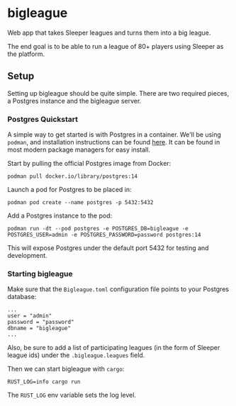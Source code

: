 # bigleague

Web app that takes Sleeper leagues and turns them into a big league.

The end goal is to be able to run a league of 80+ players using Sleeper as the platform.

## Setup

Setting up bigleague should be quite simple. There are two required pieces, a Postgres instance and the bigleague server.

### Postgres Quickstart

A simple way to get started is with Postgres in a container. We'll be using `podman`, and installation instructions can be found [here](https://podman.io/docs/installation). It can be found in most modern package managers for easy install.

Start by pulling the official Postgres image from Docker:
```
podman pull docker.io/library/postgres:14
```

Launch a pod for Postgres to be placed in:
```
podman pod create --name postgres -p 5432:5432
```

Add a Postgres instance to the pod:
```
podman run -dt --pod postgres -e POSTGRES_DB=bigleague -e POSTGRES_USER=admin -e POSTGRES_PASSWORD=password postgres:14
```

This will expose Postgres under the default port 5432 for testing and development.

### Starting bigleague

Make sure that the `Bigleague.toml` configuration file points to your Postgres database:
```
...
user = "admin"
password = "password"
dbname = "bigleague"
...
```

Also, be sure to add a list of participating leagues (in the form of Sleeper league ids) under the `.bigleague.leagues` field.

Then we can start bigleague with `cargo`:
```
RUST_LOG=info cargo run
```

The `RUST_LOG` env variable sets the log level.
